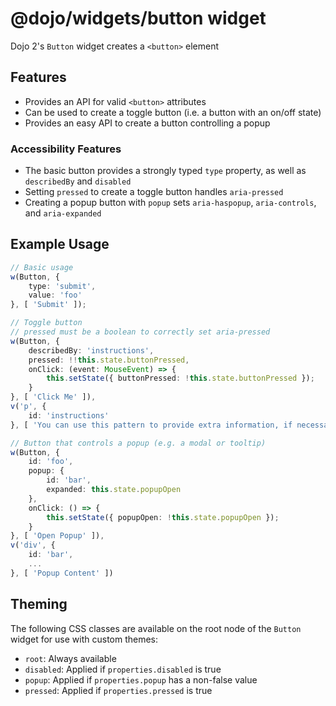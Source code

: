 # @dojo/widgets/button widget

Dojo 2's `Button` widget creates a `<button>` element


## Features

- Provides an API for valid `<button>` attributes
- Can be used to create a toggle button (i.e. a button with an on/off state)
- Provides an easy API to create a button controlling a popup

### Accessibility Features

- The basic button provides a strongly typed `type` property, as well as `describedBy` and `disabled`
- Setting `pressed` to create a toggle button handles `aria-pressed`
- Creating a popup button with `popup` sets `aria-haspopup`, `aria-controls`, and `aria-expanded`

## Example Usage

```typescript
// Basic usage
w(Button, {
	type: 'submit',
	value: 'foo'
}, [ 'Submit' ]);

// Toggle button
// pressed must be a boolean to correctly set aria-pressed
w(Button, {
	describedBy: 'instructions',
	pressed: !!this.state.buttonPressed,
	onClick: (event: MouseEvent) => {
		this.setState({ buttonPressed: !this.state.buttonPressed });
	}
}, [ 'Click Me' ]),
v('p', {
	id: 'instructions'
}, [ 'You can use this pattern to provide extra information, if necessary' ]);

// Button that controls a popup (e.g. a modal or tooltip)
w(Button, {
	id: 'foo',
	popup: {
		id: 'bar',
		expanded: this.state.popupOpen
	},
	onClick: () => {
		this.setState({ popupOpen: !this.state.popupOpen });
	}
}, [ 'Open Popup' ]),
v('div', {
	id: 'bar',
	...
}, [ 'Popup Content' ])
```

## Theming

The following CSS classes are available on the root node of the `Button` widget for use with custom themes:

- `root`: Always available
- `disabled`: Applied if `properties.disabled` is true
- `popup`: Applied if `properties.popup` has a non-false value
- `pressed`: Applied if `properties.pressed` is true
